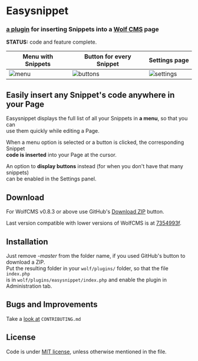 # Easysnippet
### [a plugin](https://www.wolfcms.org/repository/202) for inserting Snippets into a [Wolf CMS](https://www.wolfcms.org) page

**STATUS:** code and feature complete.

| Menu with Snippets | Button for every Snippet | Settings page |
| --- | --- | --- |
| ![menu](https://cloud.githubusercontent.com/assets/132863/17196247/eca53c02-546b-11e6-9f43-797820f36652.png) | ![buttons](https://cloud.githubusercontent.com/assets/132863/17196259/f94170a2-546b-11e6-8873-9dbdbac8fd7e.png) | ![settings](https://cloud.githubusercontent.com/assets/132863/17196246/eca39a46-546b-11e6-899b-5fe07fb0d31a.png) |


## Easily insert any Snippet's code anywhere in your Page

Easysnippet displays the full list of all your Snippets in **a menu**, so that you can  
use them quickly while editing a Page.

When a menu option is selected or a button is clicked, the corresponding Snippet  
**code is inserted** into your Page at the cursor.

An option to **display buttons** instead (for when you don't have that many snippets)  
can be enabled in the Settings panel.


## Download

For WolfCMS v0.8.3 or above use GitHub's [Download ZIP](https://github.com/svanlaere/easysnippet/archive/master.zip) button.

Last version compatible with lower versions of WolfCMS is at [7354993f](https://github.com/svanlaere/easysnippet/archive/7354993ff75ea5580446f7550380bcb77f3a956d.zip).

## Installation

Just remove *-master* from the folder name, if you used GitHub's button to download a ZIP.  
Put the resulting folder in your `wolf/plugins/` folder, so that the file `index.php`  
is in `wolf/plugins/easysnippet/index.php` and enable the plugin in Administration tab.


## Bugs and Improvements

Take a [look at](https://github.com/svanlaere/easysnippet/blob/master/CONTRIBUTING.md) `CONTRIBUTING.md`

## License

Code is under [MIT license](http://opensource.org/licenses/MIT), unless
otherwise mentioned in the file.


